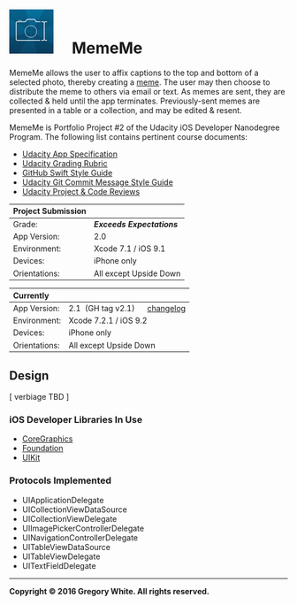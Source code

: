 # ![App Icon](./Paperwork/READMEFiles/MemeMe_80.png)&nbsp;&nbsp;&nbsp;&nbsp;&nbsp;MemeMe

MemeMe allows the user to affix captions to the top and bottom of a
selected photo, thereby creating a
[meme](./Paperwork/READMEFiles/Meme.md).
The user may then choose to distribute the meme to others via email or
text.  As memes are sent, they are collected & held until the app
terminates.  Previously-sent memes are presented in a table or a
collection, and may be edited & resent.  

MemeMe is Portfolio Project #2 of the Udacity iOS Developer Nanodegree
Program.  The following list contains pertinent course documents:
* [Udacity App Specification](./Paperwork/Udacity/UdacityAppSpecification.pdf)  
* [Udacity Grading Rubric](./Paperwork/Udacity/UdacityGradingRubric.pdf)  
* [GitHub Swift Style Guide](./Paperwork/Udacity/GitHubSwiftStyleGuide.pdf)  
* [Udacity Git Commit Message Style Guide](./Paperwork/Udacity/UdacityGitCommitMessageStyleGuide.pdf)  
* [Udacity Project & Code Reviews](https://review.udacity.com/#!/reviews/72996)


| Project Submission |            |
| :----------   | :------------- |
| Grade:        | ***Exceeds Expectations*** |
| App Version:  | 2.0 |
| Environment:  | Xcode 7.1 / iOS 9.1 |
| Devices:      | iPhone only |
| Orientations: | All except Upside Down|

| Currently    |            |
| :----------   | :------------- |
| App Version:  | 2.1&nbsp;&nbsp;(GH tag v2.1)&nbsp;&nbsp;&nbsp;&nbsp;&nbsp;&nbsp;[changelog](./Paperwork/READMEFiles/ChangeLog.md)|
| Environment:  | Xcode 7.2.1 / iOS 9.2 |
| Devices:      | iPhone only |
| Orientations: | All except Upside Down|

## Design

[ verbiage TBD ]

### iOS Developer Libraries In Use

* [CoreGraphics](./Paperwork/READMEFiles/CoreGraphics.md)
* [Foundation](./Paperwork/READMEFiles/Foundation.md)
* [UIKit](./Paperwork/READMEFiles/UIKit.md)

### Protocols Implemented

* UIApplicationDelegate
* UICollectionViewDataSource
* UICollectionViewDelegate
* UIImagePickerControllerDelegate
* UINavigationControllerDelegate
* UITableViewDataSource
* UITableViewDelegate
* UITextFieldDelegate

---
**Copyright © 2016 Gregory White. All rights reserved.**
